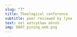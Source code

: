 ```yaml
---
slug: "7"
title: Theological conference
subtitle: peer reviewed by lynx
text: καὶ κατεγέλων αὐτοῦ
img: 0007_pining_web.png
---
```

